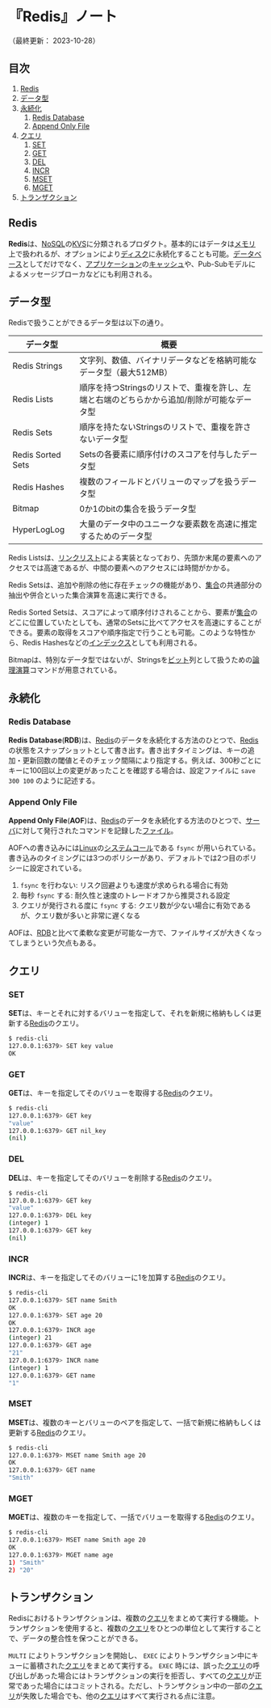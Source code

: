 # 『Redis』ノート

（最終更新： 2023-10-28）


## 目次

1. [Redis](#redis)
1. [データ型](#データ型)
1. [永続化](#永続化)
	1. [Redis Database](#redis-database)
	1. [Append Only File](#append-only-file)
1. [クエリ](#クエリ)
	1. [SET](#set)
	1. [GET](#get)
	1. [DEL](#del)
	1. [INCR](#incr)
	1. [MSET](#mset)
	1. [MGET](#mget)
1. [トランザクション](#トランザクション)


## Redis

**Redis**は、[NoSQL](./nosql.md#nosql)の[KVS](./nosql.md#kvs)に分類されるプロダクト。基本的にはデータは[メモリ](../../../../../computer/hardware/_/chapters/memory.md#メモリ)上で扱われるが、オプションにより[ディスク](../../../../../computer/hardware/_/chapters/auxiliary_memory_unit.md#ハードディスク)に永続化することも可能。[データベース](../../../_/chapters/database.md#データベース)としてだけでなく、[アプリケーション](../../../../../computer/software/_/chapters/software.md#応用ソフトウェア)の[キャッシュ](../../../../../network/_/chapters/web.md#キャッシュ)や、Pub-Subモデルによるメッセージブローカなどにも利用される。


## データ型

Redisで扱うことができるデータ型は以下の通り。

| データ型          | 概要                                                                                       |
| ----------------- | ------------------------------------------------------------------------------------------ |
| Redis Strings     | 文字列、数値、バイナリデータなどを格納可能なデータ型（最大512MB）                          |
| Redis Lists       | 順序を持つStringsのリストで、重複を許し、左端と右端のどちらかから追加/削除が可能なデータ型 |
| Redis Sets        | 順序を持たないStringsのリストで、重複を許さないデータ型                                    |
| Redis Sorted Sets | Setsの各要素に順序付けのスコアを付与したデータ型                                           |
| Redis Hashes      | 複数のフィールドとバリューのマップを扱うデータ型                                           |
| Bitmap            | 0か1のbitの集合を扱うデータ型                                                              |
| HyperLogLog       | 大量のデータ中のユニークな要素数を高速に推定するためのデータ型                             |

Redis Listsは、[リンクリスト](../../../../../programming/_/chapters/data_type.md#リスト)による実装となっており、先頭か末尾の要素へのアクセスでは高速であるが、中間の要素へのアクセスには時間がかかる。

Redis Setsは、追加や削除の他に存在チェックの機能があり、[集合](../../../../../basics/discrete_mathematics/_/chapters/set_and_proposition.md#集合)の共通部分の抽出や併合といった集合演算を高速に実行できる。

Redis Sorted Setsは、スコアによって順序付けされることから、要素が[集合](../../../../../basics/discrete_mathematics/_/chapters/set_and_proposition.md#集合)のどこに位置していたとしても、通常のSetsに比べてアクセスを高速にすることができる。要素の取得をスコアや順序指定で行うことも可能。このような特性から、Redis Hashesなどの[インデックス](../../../_/chapters/index.md#インデックス)としても利用される。

Bitmapは、特別なデータ型ではないが、Stringsを[ビット](../../../../../basics/_/chapters/computer_and_number.md#ビット)列として扱うための[論理演算](../../../../../basics/discrete_mathematics/_/chapters/logical_operation.md)コマンドが用意されている。


## 永続化

### Redis Database

**Redis Database**(**RDB**)は、[Redis](#redis)のデータを永続化する方法のひとつで、[Redis](#redis)の状態をスナップショットとして書き出す。書き出すタイミングは、キーの追加・更新回数の閾値とそのチェック間隔により指定する。例えば、300秒ごとにキーに100回以上の変更があったことを確認する場合は、設定ファイルに `save 300 100` のように記述する。

### Append Only File

**Append Only File**(**AOF**)は、[Redis](#redis)のデータを永続化する方法のひとつで、[サーバ](../../../../../computer/_/chapters/computer.md#サーバ)に対して発行されたコマンドを記録した[ファイル](../../../../../computer/software/_/chapters/file_system.md#ファイル)。

AOFへの書き込みには[Linux](../../../../../computer/linux/_/chapters/linux.md#linux)の[システムコール](../../../../../computer/software/_/chapters/operating_system.md#システムコール)である `fsync` が用いられている。書き込みのタイミングには3つのポリシーがあり、デフォルトでは2つ目のポリシーに設定されている。

1. `fsync` を行わない: リスク回避よりも速度が求められる場合に有効
1. 毎秒 `fsync` する: 耐久性と速度のトレードオフから推奨される設定
1. クエリが発行される度に `fsync` する: クエリ数が少ない場合に有効であるが、クエリ数が多いと非常に遅くなる

AOFは、[RDB](#redis-database)と比べて柔軟な変更が可能な一方で、ファイルサイズが大きくなってしまうという欠点もある。


## クエリ

### SET

**SET**は、キーとそれに対するバリューを指定して、それを新規に格納もしくは更新する[Redis](#redis)のクエリ。

```sh
$ redis-cli
127.0.0.1:6379> SET key value
OK
```

### GET

**GET**は、キーを指定してそのバリューを取得する[Redis](#redis)のクエリ。

```sh
$ redis-cli
127.0.0.1:6379> GET key
"value"
127.0.0.1:6379> GET nil_key
(nil)
```

### DEL

**DEL**は、キーを指定してそのバリューを削除する[Redis](#redis)のクエリ。

```sh
$ redis-cli
127.0.0.1:6379> GET key
"value"
127.0.0.1:6379> DEL key
(integer) 1
127.0.0.1:6379> GET key
(nil)
```

### INCR

**INCR**は、キーを指定してそのバリューに1を加算する[Redis](#redis)のクエリ。

```sh
$ redis-cli
127.0.0.1:6379> SET name Smith
OK
127.0.0.1:6379> SET age 20
OK
127.0.0.1:6379> INCR age
(integer) 21
127.0.0.1:6379> GET age
"21"
127.0.0.1:6379> INCR name
(integer) 1
127.0.0.1:6379> GET name
"1"
```

### MSET

**MSET**は、複数のキーとバリューのペアを指定して、一括で新規に格納もしくは更新する[Redis](#redis)のクエリ。

```sh
$ redis-cli
127.0.0.1:6379> MSET name Smith age 20
OK
127.0.0.1:6379> GET name
"Smith"
```

### MGET

**MGET**は、複数のキーを指定して、一括でバリューを取得する[Redis](#redis)のクエリ。

```sh
$ redis-cli
127.0.0.1:6379> MSET name Smith age 20
OK
127.0.0.1:6379> MGET name age
1) "Smith"
2) "20"
```


## トランザクション

Redisにおけるトランザクションは、複数の[クエリ](#クエリ)をまとめて実行する機能。トランザクションを使用すると、複数の[クエリ](#クエリ)をひとつの単位として実行することで、データの整合性を保つことができる。

`MULTI` によりトランザクションを開始し、 `EXEC` によりトランザクション中にキューに蓄積された[クエリ](#クエリ)をまとめて実行する。 `EXEC` 時には、誤った[クエリ](#クエリ)の呼び出しがあった場合にはトランザクションの実行を拒否し、すべての[クエリ](#クエリ)が正常であった場合にはコミットされる。ただし、トランザクション中の一部の[クエリ](#クエリ)が失敗した場合でも、他の[クエリ](#クエリ)はすべて実行される点に注意。
